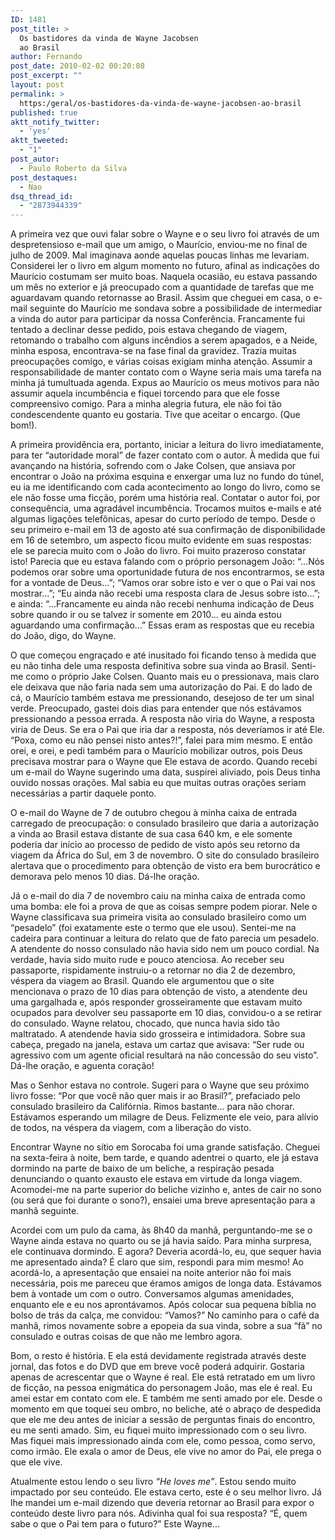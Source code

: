 ```yaml
---
ID: 1481
post_title: >
  Os bastidores da vinda de Wayne Jacobsen
  ao Brasil
author: Fernando
post_date: 2010-02-02 00:20:08
post_excerpt: ""
layout: post
permalink: >
  https:/geral/os-bastidores-da-vinda-de-wayne-jacobsen-ao-brasil
published: true
aktt_notify_twitter:
  - 'yes'
aktt_tweeted:
  - "1"
post_autor:
  - Paulo Roberto da Silva
post_destaques:
  - Nao
dsq_thread_id:
  - "2873944339"
---
```

<!-- p.p1 {margin: 0.0px 0.0px 0.0px 0.0px; text-align: justify; text-indent: 14.1px; font: 10.5px Georgia} p.p2 {margin: 0.0px 0.0px 0.0px 0.0px; text-align: justify; text-indent: 14.1px; font: 10.5px Georgia; min-height: 12.0px} -->A primeira vez que ouvi falar sobre o Wayne e o seu livro foi através de um despretensioso e-mail que um amigo, o Maurício, enviou-me no final de julho de 2009. Mal imaginava aonde aquelas poucas linhas me levariam. Considerei ler o livro em algum momento no futuro, afinal as indicações do Maurício costumam ser muito boas. Naquela ocasião, eu estava passando um mês no exterior e já preocupado com a quantidade de tarefas que me aguardavam quando retornasse ao Brasil. Assim que cheguei em casa, o e-mail seguinte do Maurício me sondava sobre a possibilidade de intermediar a vinda do autor para participar da nossa Conferência. Francamente fui tentado a declinar desse pedido, pois estava chegando de viagem, retomando o trabalho com alguns incêndios a serem apagados, e a Neide, minha esposa, encontrava-se na fase final da gravidez. Trazia muitas preocupações comigo, e várias coisas exigiam minha atenção. Assumir a responsabilidade de manter contato com o Wayne seria mais uma tarefa na minha já tumultuada agenda. Expus ao Maurício os meus motivos para não assumir aquela incumbência e fiquei torcendo para que ele fosse compreensivo comigo. Para a minha alegria futura, ele não foi tão condescendente quanto eu gostaria. Tive que aceitar o encargo. (Que bom!).

A primeira providência era, portanto, iniciar a leitura do livro imediatamente, para ter “autoridade moral” de fazer contato com o autor. À medida que fui avançando na história, sofrendo com o Jake Colsen, que ansiava por encontrar o João na próxima esquina e enxergar uma luz no fundo do túnel, eu ia me identificando com cada acontecimento ao longo do livro, como se ele não fosse uma ficção, porém uma história real. Contatar o autor foi, por consequência, uma agradável incumbência. Trocamos muitos e-mails e até algumas ligações telefônicas, apesar do curto período de tempo. Desde o seu primeiro e-mail em 13 de agosto até sua confirmação de disponibilidade em 16 de setembro, um aspecto ficou muito evidente em suas respostas: ele se parecia muito com o João do livro. Foi muito prazeroso constatar isto! Parecia que eu estava falando com o próprio personagem João: “...Nós podemos orar sobre uma oportunidade futura de nos encontrarmos, se esta for a vontade de Deus...”; “Vamos orar sobre isto e ver o que o Pai vai nos mostrar...”; “Eu ainda não recebi uma resposta clara de Jesus sobre isto...”; e ainda: “...Francamente eu ainda não recebi nenhuma indicação de Deus sobre quando ir ou se talvez ir somente em 2010... eu ainda estou aguardando uma confirmação...” Essas eram as respostas que eu recebia do João, digo, do Wayne.

O que começou engraçado e até inusitado foi ficando tenso à medida que eu não tinha dele uma resposta definitiva sobre sua vinda ao Brasil. Senti-me como o próprio Jake Colsen. Quanto mais eu o pressionava, mais claro ele deixava que não faria nada sem uma autorização do Pai. E do lado de cá, o Maurício também estava me pressionando, desejoso de ter um sinal verde. Preocupado, gastei dois dias para entender que nós estávamos pressionando a pessoa errada. A resposta não viria do Wayne, a resposta viria de Deus. Se era o Pai que iria dar a resposta, nós deveríamos ir até Ele. “Poxa, como eu não pensei nisto antes?!”, falei para mim mesmo. E então orei, e orei, e pedi também para o Maurício mobilizar outros, pois Deus precisava mostrar para o Wayne que Ele estava de acordo. Quando recebi um e-mail do Wayne sugerindo uma data, suspirei aliviado, pois Deus tinha ouvido nossas orações. Mal sabia eu que muitas outras orações seriam necessárias a partir daquele ponto.

O e-mail do Wayne de 7 de outubro chegou à minha caixa de entrada carregado de preocupação: o consulado brasileiro que daria a autorização a vinda ao Brasil estava distante de sua casa 640 km, e ele somente poderia dar início ao processo de pedido de visto após seu retorno da viagem da África do Sul, em 3 de novembro. O site do consulado brasileiro alertava que o procedimento para obtenção de visto era bem burocrático e demorava pelo menos 10 dias. Dá-lhe oração.

Já o e-mail do dia 7 de novembro caiu na minha caixa de entrada como uma bomba: ele foi a prova de que as coisas sempre podem piorar. Nele o Wayne classificava sua primeira visita ao consulado brasileiro como um “pesadelo” (foi exatamente este o termo que ele usou). Sentei-me na cadeira para continuar a leitura do relato que de fato parecia um pesadelo. A atendente do nosso consulado não havia sido nem um pouco cordial. Na verdade, havia sido muito rude e pouco atenciosa. Ao receber seu passaporte, rispidamente instruiu-o a retornar no dia 2 de dezembro, véspera da viagem ao Brasil. Quando ele argumentou que o site mencionava o prazo de 10 dias para obtenção de visto, a atendente deu uma gargalhada e, após responder grosseiramente que estavam muito ocupados para devolver seu passaporte em 10 dias, convidou-o a se retirar do consulado. Wayne relatou, chocado, que nunca havia sido tão maltratado. A atendende havia sido grosseira e intimidadora. Sobre sua cabeça, pregado na janela, estava um cartaz que avisava: “Ser rude ou agressivo com um agente oficial resultará na não concessão do seu visto”. Dá-lhe oração, e aguenta coração!

Mas o Senhor estava no controle. Sugeri para o Wayne que seu próximo livro fosse: “Por que você não quer mais ir ao Brasil?”, prefaciado pelo consulado brasileiro da Califórnia. Rimos bastante... para não chorar. Estávamos esperando um milagre de Deus. Felizmente ele veio, para alívio de todos, na véspera da viagem, com a liberação do visto.

Encontrar Wayne no sítio em Sorocaba foi uma grande satisfação. Cheguei na sexta-feira à noite, bem tarde, e quando adentrei o quarto, ele já estava dormindo na parte de baixo de um beliche, a respiração pesada denunciando o quanto exausto ele estava em virtude da longa viagem. Acomodei-me na parte superior do beliche vizinho e, antes de cair no sono (ou será que foi durante o sono?), ensaiei uma breve apresentação para a manhã seguinte.

Acordei com um pulo da cama, às 8h40 da manhã, perguntando-me se o Wayne ainda estava no quarto ou se já havia saído. Para minha surpresa, ele continuava dormindo. E agora? Deveria acordá-lo, eu, que sequer havia me apresentado ainda? É claro que sim, respondi para mim mesmo! Ao acordá-lo, a apresentação que ensaiei na noite anterior não foi mais necessária, pois me pareceu que éramos amigos de longa data. Estávamos bem à vontade um com o outro. Conversamos algumas amenidades, enquanto ele e eu nos aprontávamos. Após colocar sua pequena bíblia no bolso de trás da calça, me convidou: “Vamos?” No caminho para o café da manhã, rimos novamente sobre a epopeia da sua vinda, sobre a sua “fã” no consulado e outras coisas de que não me lembro agora.

Bom, o resto é história. E ela está devidamente registrada através deste jornal, das fotos e do DVD que em breve você poderá adquirir. Gostaria apenas de acrescentar que o Wayne é real. Ele está retratado em um livro de ficção, na pessoa enigmática do personagem João, mas ele é real. Eu amei estar em contato com ele. E também me senti amado por ele. Desde o momento em que toquei seu ombro, no beliche, até o abraço de despedida que ele me deu antes de iniciar a sessão de perguntas finais do encontro, eu me senti amado. Sim, eu fiquei muito impressionado com o seu livro. Mas fiquei mais impressionado ainda com ele, como pessoa, como servo, como irmão. Ele exala o amor de Deus, ele vive no amor do Pai, ele prega o que ele vive.

Atualmente estou lendo o seu livro <em>“He loves me”</em>. Estou sendo muito impactado por seu conteúdo. Ele estava certo, este é o seu melhor livro. Já lhe mandei um e-mail dizendo que deveria retornar ao Brasil para expor o conteúdo deste livro para nós. Adivinha qual foi sua resposta? “É, quem sabe o que o Pai tem para o futuro?” Este Wayne...

&nbsp;